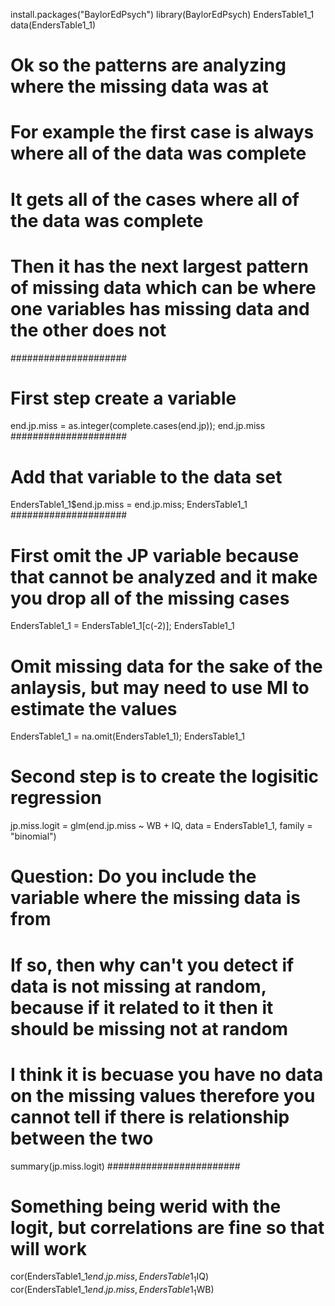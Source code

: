 install.packages("BaylorEdPsych")
library(BaylorEdPsych)
EndersTable1_1
data(EndersTable1_1)
# Ok so the patterns are analyzing where the missing data was at
# For example the first case is always where all of the data was complete
# It gets all of the cases where all of the data was complete
# Then it has the next largest pattern of missing data which can be where one variables has missing data and the other does not
#####################
# First step create a variable 
end.jp.miss = as.integer(complete.cases(end.jp)); end.jp.miss
#####################
# Add that variable to the data set
EndersTable1_1$end.jp.miss = end.jp.miss; EndersTable1_1
#####################
# First omit the JP variable because that cannot be analyzed and it make you drop all of the missing cases
EndersTable1_1 = EndersTable1_1[c(-2)]; EndersTable1_1
# Omit missing data for the sake of the anlaysis, but may need to use MI to estimate the values
EndersTable1_1 = na.omit(EndersTable1_1); EndersTable1_1
# Second step is to create the logisitic regression
jp.miss.logit = glm(end.jp.miss ~ WB + IQ, data = EndersTable1_1, family = "binomial")
# Question: Do you include the variable where the missing data is from
# If so, then why can't you detect if data is not missing at random, because if it related to it then it should be missing not at random 
# I think it is becuase you have no data on the missing values therefore you cannot tell if there is relationship between the two
summary(jp.miss.logit)
########################
# Something being werid with the logit, but correlations are fine so that will work
cor(EndersTable1_1$end.jp.miss, EndersTable1_1$IQ)
cor(EndersTable1_1$end.jp.miss, EndersTable1_1$WB)
